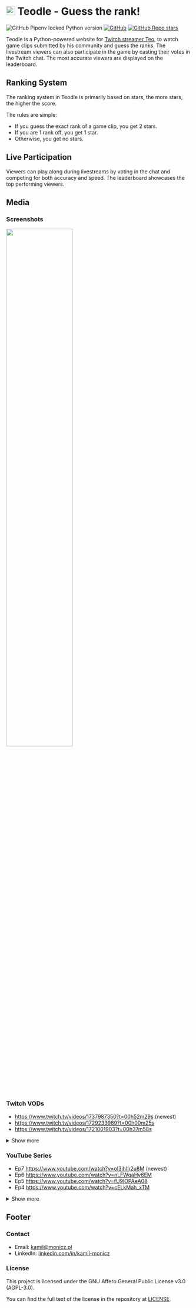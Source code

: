 # <img height="24" src="https://github.com/Zaczero/teodle/blob/main/static/favicon-32x32.png?raw=true"> Teodle - Guess the rank!

![GitHub Pipenv locked Python version](https://img.shields.io/github/pipenv/locked/python-version/Zaczero/teodle)
[![GitHub](https://img.shields.io/github/license/Zaczero/teodle)](https://github.com/Zaczero/teodle/blob/main/LICENSE)
[![GitHub Repo stars](https://img.shields.io/github/stars/Zaczero/teodle?style=social)](https://github.com/Zaczero/teodle)

Teodle is a Python-powered website for [Twitch streamer Teo](https://www.twitch.tv/teosgame), to watch game clips submitted by his community and guess the ranks.
The livestream viewers can also participate in the game by casting their votes in the Twitch chat.
The most accurate viewers are displayed on the leaderboard.

## Ranking System

The ranking system in Teodle is primarily based on stars, the more stars, the higher the score.

The rules are simple:

* If you guess the exact rank of a game clip, you get 2 stars.
* If you are 1 rank off, you get 1 star.
* Otherwise, you get no stars.

## Live Participation

Viewers can play along during livestreams by voting in the chat and competing for both accuracy and speed. The leaderboard showcases the top performing viewers.

## Media

### Screenshots

<img width="60%" src="https://github.com/Zaczero/teodle/blob/main/resources/thumbnail2.png?raw=true">

### Twitch VODs

* https://www.twitch.tv/videos/1737987350?t=00h52m29s (newest)
* https://www.twitch.tv/videos/1729233989?t=00h00m25s
* https://www.twitch.tv/videos/1721001903?t=00h37m58s

<details>
<summary>Show more</summary>

* https://www.twitch.tv/videos/1715086976?t=00h22m27s
* https://www.twitch.tv/videos/1714133387?t=00h26m40s
* https://www.twitch.tv/videos/1712305474?t=00h14m05s
* https://www.twitch.tv/videos/1711228781?t=00h23m25s
* https://www.twitch.tv/videos/1709156468?t=00h13m20s
</details>

### YouTube Series

* Ep7 https://www.youtube.com/watch?v=oI3jhIh2u8M (newest)
* Ep6 https://www.youtube.com/watch?v=nLFWqaHy6EM
* Ep5 https://www.youtube.com/watch?v=fU9lOPAeA08
* Ep4 https://www.youtube.com/watch?v=cELkMah_xTM

<details>
<summary>Show more</summary>

* Ep3 https://www.youtube.com/watch?v=-RRyqxI9K64
* Ep2 https://www.youtube.com/watch?v=noQXO2jvAcw
</details>

## Footer

### Contact

* Email: [kamil@monicz.pl](mailto:kamil@monicz.pl)
* LinkedIn: [linkedin.com/in/kamil-monicz](https://www.linkedin.com/in/kamil-monicz/)

### License

This project is licensed under the GNU Affero General Public License v3.0 (AGPL-3.0).

You can find the full text of the license in the repository at [LICENSE](https://github.com/Zaczero/teodle/blob/main/LICENSE).
